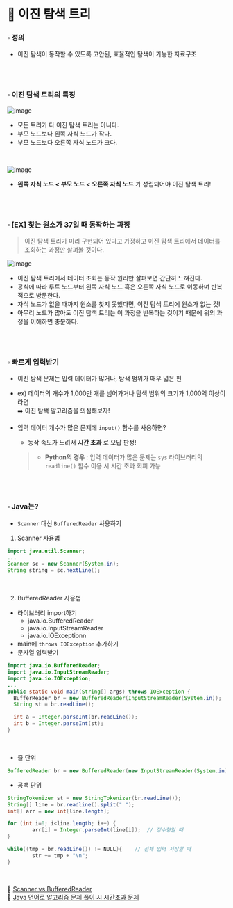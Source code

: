 # 📂 이진 탐색 트리
### ▫️ 정의
- 이진 탐색이 동작할 수 있도록 고안된, 효율적인 탐색이 가능한 자료구조

<br>
<br>

### ▫️ 이진 탐색 트리의 특징

![image](https://github.com/hayannn/2L24-Algo-Study/assets/102213509/10359f6e-fc09-47a8-9e44-5a6921c15345)

- 모든 트리가 다 이진 탐색 트리는 아니다.
- 부모 노드보다 왼쪽 자식 노드가 작다.
- 부모 노드보다 오른쪽 자식 노드가 크다.

<br>

![image](https://github.com/hayannn/2L24-Algo-Study/assets/102213509/a0c537f9-54a4-4a59-9d12-40fae46e31bf)

- **왼쪽 자식 노드 < 부모 노드 < 오른쪽 자식 노드** 가 성립되어야 이진 탐색 트리!

<br>
<br>

### ▫️ [EX] 찾는 원소가 37일 때 동작하는 과정
> 이진 탐색 트리가 미리 구현되어 있다고 가정하고 이진 탐색 트리에서 데이터를 조회하는 과정만 살펴볼 것이다.

![image](https://github.com/hayannn/2L24-Algo-Study/assets/102213509/9b60a3bb-6dee-4779-afde-6661ef792eba)

- 이진 탐색 트리에서 데이터 조회는 동작 원리만 살펴보면 간단히 느껴진다.
- 공식에 따라 루트 노드부터 왼쪽 자식 노드 혹은 오른쪽 자식 노드로 이동하며 반복적으로 방문한다.
- 자식 노드가 없을 때까지 원소를 찾지 못했다면, 이진 탐색 트리에 원소가 없는 것!
- 아무리 노드가 많아도 이진 탐색 트리는 이 과정을 반복하는 것이기 때문에 위의 과정을 이해하면 충분하다.

<br>
<br>

### ▫️ 빠르게 입력받기
- 이진 탐색 문제는 입력 데이터가 많거나, 탐색 범위가 매우 넓은 편
- ex) 데이터의 개수가 1,000만 개를 넘어가거나 탐색 범위의 크기가 1,000억 이상이라면 <br>
    ➡️ 이진 탐색 알고리즘을 의심해보자!


- 입력 데이터 개수가 많은 문제에 ```input()``` 함수를 사용하면?
  - 동작 속도가 느려서 **시간 초과** 로 오답 판정!
  > - **Python의 경우** : 입력 데이터가 많은 문제는 ```sys``` 라이브러리의 ```readline()``` 함수 이용 시 시간 초과 회피 가능

<br>
<br>

### ▫️ Java는?
  - ```Scanner``` 대신 ```BufferedReader``` 사용하기

1. Scanner 사용법
```java
import java.util.Scanner;
...
Scanner sc = new Scanner(System.in);
String string = sc.nextLine();
```

<br>

2. BufferedReader 사용법
- 라이브러리 import하기
  - java.io.BufferedReader
  - java.io.InputStreamReader
  - java.io.IOExceptionn
- main에 ```throws IOException``` 추가하기
- 문자열 입력받기
```java
import java.io.BufferedReader;
import java.io.InputStreamReader;
import java.io.IOException;
...
public static void main(String[] args) throws IOException {
  BufferReader br = new BufferedReader(InputStreamReader(System.in));
  String st = br.readLine();

  int a = Integer.parseInt(br.readLine());
  int b = Integer.parseInt(st);
}
```
<br>

- 줄 단위
```java
BufferedReader br = new BufferedReader(new InputStreamReader(System.in));
```

- 공백 단위
```java
StringTokenizer st = new StringTokenizer(br.readLine());
String[] line = br.readline().split(" ");
int[] arr = new int[line.length];

for (int i=0; i<line.length; i++) {
		arr[i] = Integer.parseInt(line[i]);  // 정수형일 때
}

while((tmp = br.readLine()) != NULL){    // 전체 입력 저장할 때
		str += tmp + "\n";
}
```

<br>

🔗 [Scanner vs BufferedReader](https://velog.io/@langoustine/Scanner-VS-BufferedReader) <br>
🔗 [Java 언어로 알고리즘 문제 풀이 시 시간초과 문제](https://velog.io/@dev_tmb/Java-%EC%96%B8%EC%96%B4%EB%A1%9C-%EC%95%8C%EA%B3%A0%EB%A6%AC%EC%A6%98-%EB%AC%B8%EC%A0%9C-%ED%92%80%EC%9D%B4-%EC%8B%9C-%EC%8B%9C%EA%B0%84%EC%B4%88%EA%B3%BC-%EB%AC%B8%EC%A0%9C)